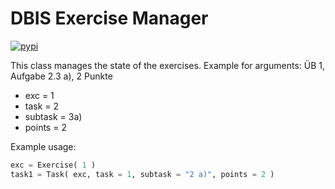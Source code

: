 # DBIS Exercise Manager

[![pypi](https://img.shields.io/pypi/pyversions/dbis-exercise-manager)](https://pypi.org/project/dbis-exercise-manager/)

This class manages the state of the exercises.
Example for arguments:
ÜB 1, Aufgabe 2.3 a), 2 Punkte 
* exc = 1
* task = 2
* subtask = 3a)
* points = 2

Example usage:
``` python
exc = Exercise( 1 )
task1 = Task( exc, task = 1, subtask = "2 a)", points = 2 )
```